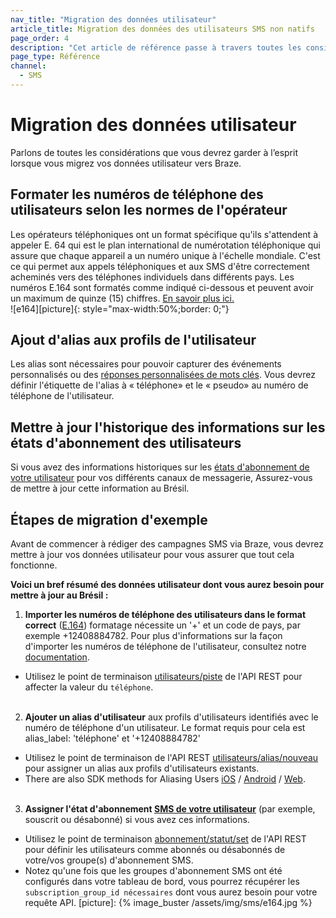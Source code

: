 ```yaml
---
nav_title: "Migration des données utilisateur"
article_title: Migration des données des utilisateurs SMS non natifs
page_order: 4
description: "Cet article de référence passe à travers toutes les considérations qu'un utilisateur SMS non-natif devrait garder à l'esprit lors de la migration des données utilisateur vers Braze."
page_type: Référence
channel:
  - SMS
---
```


# Migration des données utilisateur

Parlons de toutes les considérations que vous devrez garder à l’esprit lorsque vous migrez vos données utilisateur vers Braze.

## Formater les numéros de téléphone des utilisateurs selon les normes de l'opérateur

Les opérateurs téléphoniques ont un format spécifique qu'ils s'attendent à appeler E. 64 qui est le plan international de numérotation téléphonique qui assure que chaque appareil a un numéro unique à l'échelle mondiale. C'est ce qui permet aux appels téléphoniques et aux SMS d'être correctement acheminés vers des téléphones individuels dans différents pays. Les numéros E.164 sont formatés comme indiqué ci-dessous et peuvent avoir un maximum de quinze (15) chiffres. [En savoir plus ici.][userphone]<br> !\[e164\]\[picture\]{: style="max-width:50%;border: 0;"}

## Ajout d'alias aux profils de l'utilisateur

Les alias sont nécessaires pour pouvoir capturer des événements personnalisés ou des [réponses personnalisées de mots clés][customkeyword]. Vous devrez définir l'étiquette de l'alias à « téléphone» et le « pseudo» au numéro de téléphone de l'utilisateur.

## Mettre à jour l'historique des informations sur les états d'abonnement des utilisateurs

Si vous avez des informations historiques sur les [états d'abonnement de votre utilisateur][subscriptionstate] pour vos différents canaux de messagerie, Assurez-vous de mettre à jour cette information au Brésil.

## Étapes de migration d'exemple

Avant de commencer à rédiger des campagnes SMS via Braze, vous devrez mettre à jour vos données utilisateur pour vous assurer que tout cela fonctionne.

__Voici un bref résumé des données utilisateur dont vous aurez besoin pour mettre à jour au Brésil :__

1. __Importer les numéros de téléphone des utilisateurs dans le format correct__ ([E.164][]) formatage nécessite un '+' et un code de pays, par exemple +12408884782. Pour plus d'informations sur la façon d'importer les numéros de téléphone de l'utilisateur, consultez notre [documentation][userphone].
  - Utilisez le point de terminaison [utilisateurs/piste][1] de l'API REST pour affecter la valeur du `téléphone`.<br><br>

2. __Ajouter un alias d'utilisateur__ aux profils d'utilisateurs identifiés avec le numéro de téléphone d'un utilisateur. Le format requis pour cela est alias_label: 'téléphone' et '+12408884782'
  - Utilisez le point de terminaison de l'API REST [utilisateurs/alias/nouveau][2] pour assigner un alias aux profils d'utilisateurs existants.
  - There are also SDK methods for Aliasing Users [iOS][3] / [Android][4] / [Web][5].<br><br>

3. __Assigner l'état d'abonnement [SMS de votre utilisateur][subscriptionstate]__ (par exemple, souscrit ou désabonné) si vous avez ces informations.
  - Utilisez le point de terminaison [abonnement/statut/set][6] de l'API REST pour définir les utilisateurs comme abonnés ou désabonnés de votre/vos groupe(s) d'abonnement SMS.
  - Notez qu'une fois que les groupes d'abonnement SMS ont été configurés dans votre tableau de bord, vous pourrez récupérer les `subscription_group_id nécessaires` dont vous aurez besoin pour votre requête API.
[picture]: {% image_buster /assets/img/sms/e164.jpg %}


[E.164]: https://en.wikipedia.org/wiki/E.164
[userphone]: {{site.baseurl}}/user_guide/message_building_by_channel/sms/phone_numbers/user_phone_numbers/
[userphone]: {{site.baseurl}}/user_guide/message_building_by_channel/sms/phone_numbers/user_phone_numbers/
[1]: {{site.baseurl}}/api/endpoints/user_data/post_user_track/
[2]: {{site.baseurl}}/api/endpoints/user_data/post_user_alias/
[3]: {{site.baseurl}}/developer_guide/platform_integration_guides/ios/analytics/setting_user_ids/#aliasing-users
[4]: {{site.baseurl}}/developer_guide/platform_integration_guides/android/analytics/setting_user_ids/#aliasing-users
[5]: {{site.baseurl}}/developer_guide/platform_integration_guides/web/analytics/setting_user_ids/#aliasing-users
[6]: {{site.baseurl}}/api/endpoints/subscription_groups/post_update_user_subscription_group_status/
[customkeyword]: {{site.baseurl}}/user_guide/message_building_by_channel/sms/keywords/custom_keyword_handling/
[subscriptionstate]: {{site.baseurl}}/user_guide/message_building_by_channel/sms/sms_subscription_group/
[subscriptionstate]: {{site.baseurl}}/user_guide/message_building_by_channel/sms/sms_subscription_group/

